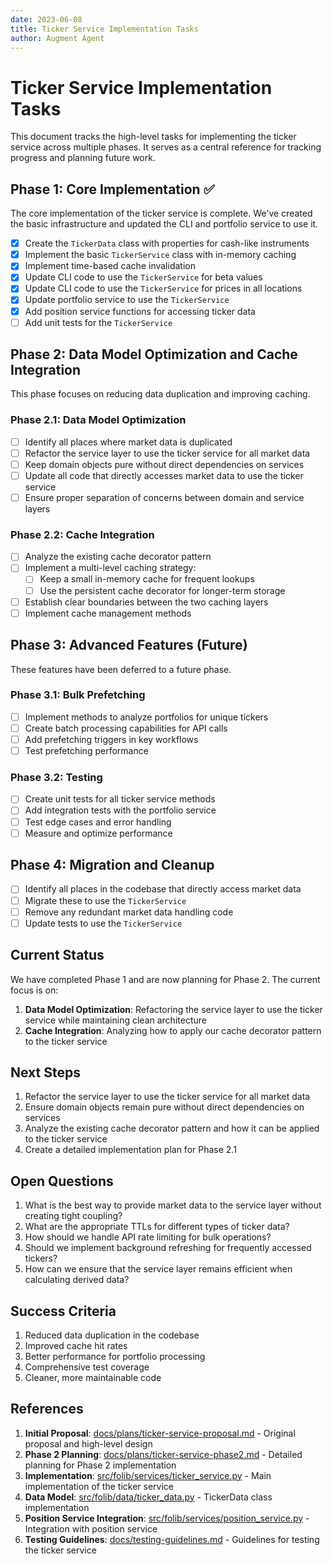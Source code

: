 ```yaml
---
date: 2023-06-08
title: Ticker Service Implementation Tasks
author: Augment Agent
---
```


# Ticker Service Implementation Tasks

This document tracks the high-level tasks for implementing the ticker service across multiple phases. It serves as a central reference for tracking progress and planning future work.

## Phase 1: Core Implementation ✅

The core implementation of the ticker service is complete. We've created the basic infrastructure and updated the CLI and portfolio service to use it.

- [x] Create the `TickerData` class with properties for cash-like instruments
- [x] Implement the basic `TickerService` class with in-memory caching
- [x] Implement time-based cache invalidation
- [x] Update CLI code to use the `TickerService` for beta values
- [x] Update CLI code to use the `TickerService` for prices in all locations
- [x] Update portfolio service to use the `TickerService`
- [x] Add position service functions for accessing ticker data
- [ ] Add unit tests for the `TickerService`

## Phase 2: Data Model Optimization and Cache Integration

This phase focuses on reducing data duplication and improving caching.

### Phase 2.1: Data Model Optimization

- [ ] Identify all places where market data is duplicated
- [ ] Refactor the service layer to use the ticker service for all market data
- [ ] Keep domain objects pure without direct dependencies on services
- [ ] Update all code that directly accesses market data to use the ticker service
- [ ] Ensure proper separation of concerns between domain and service layers

### Phase 2.2: Cache Integration

- [ ] Analyze the existing cache decorator pattern
- [ ] Implement a multi-level caching strategy:
  - [ ] Keep a small in-memory cache for frequent lookups
  - [ ] Use the persistent cache decorator for longer-term storage
- [ ] Establish clear boundaries between the two caching layers
- [ ] Implement cache management methods

## Phase 3: Advanced Features (Future)

These features have been deferred to a future phase.

### Phase 3.1: Bulk Prefetching

- [ ] Implement methods to analyze portfolios for unique tickers
- [ ] Create batch processing capabilities for API calls
- [ ] Add prefetching triggers in key workflows
- [ ] Test prefetching performance

### Phase 3.2: Testing

- [ ] Create unit tests for all ticker service methods
- [ ] Add integration tests with the portfolio service
- [ ] Test edge cases and error handling
- [ ] Measure and optimize performance

## Phase 4: Migration and Cleanup

- [ ] Identify all places in the codebase that directly access market data
- [ ] Migrate these to use the `TickerService`
- [ ] Remove any redundant market data handling code
- [ ] Update tests to use the `TickerService`

## Current Status

We have completed Phase 1 and are now planning for Phase 2. The current focus is on:

1. **Data Model Optimization**: Refactoring the service layer to use the ticker service while maintaining clean architecture
2. **Cache Integration**: Analyzing how to apply our cache decorator pattern to the ticker service

## Next Steps

1. Refactor the service layer to use the ticker service for all market data
2. Ensure domain objects remain pure without direct dependencies on services
3. Analyze the existing cache decorator pattern and how it can be applied to the ticker service
4. Create a detailed implementation plan for Phase 2.1

## Open Questions

1. What is the best way to provide market data to the service layer without creating tight coupling?
2. What are the appropriate TTLs for different types of ticker data?
3. How should we handle API rate limiting for bulk operations?
4. Should we implement background refreshing for frequently accessed tickers?
5. How can we ensure that the service layer remains efficient when calculating derived data?

## Success Criteria

1. Reduced data duplication in the codebase
2. Improved cache hit rates
3. Better performance for portfolio processing
4. Comprehensive test coverage
5. Cleaner, more maintainable code

## References

1. **Initial Proposal**: [docs/plans/ticker-service-proposal.md](../plans/ticker-service-proposal.md) - Original proposal and high-level design
2. **Phase 2 Planning**: [docs/plans/ticker-service-phase2.md](../plans/ticker-service-phase2.md) - Detailed planning for Phase 2 implementation
3. **Implementation**: [src/folib/services/ticker_service.py](../../src/folib/services/ticker_service.py) - Main implementation of the ticker service
4. **Data Model**: [src/folib/data/ticker_data.py](../../src/folib/data/ticker_data.py) - TickerData class implementation
5. **Position Service Integration**: [src/folib/services/position_service.py](../../src/folib/services/position_service.py) - Integration with position service
6. **Testing Guidelines**: [docs/testing-guidelines.md](../testing-guidelines.md) - Guidelines for testing the ticker service
